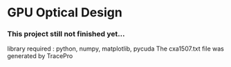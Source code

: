 # GPU Optical Design

### This project still not finished yet...

library required : python, numpy, matplotlib, pycuda
The cxa1507.txt file was generated by TracePro

